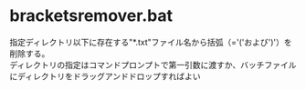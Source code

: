 # bracketsremover.bat
指定ディレクトリ以下に存在する"*.txt"ファイル名から括弧（='('および')'）を削除する。  
ディレクトリの指定はコマンドプロンプトで第一引数に渡すか、バッチファイルにディレクトリをドラッグアンドドロップすればよい